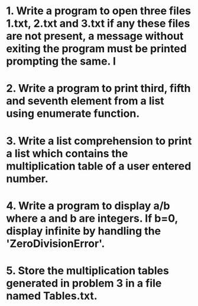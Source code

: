 # 1. Write a program to open three files 1.txt, 2.txt and 3.txt if any these files are not present, a message without exiting the program must be printed prompting the same. I
# 2. Write a program to print third, fifth and seventh element from a list using enumerate function.
# 3. Write a list comprehension to print a list which contains the multiplication table of a user entered number.
# 4. Write a program to display a/b where a and b are integers. If b=0, display infinite by handling the 'ZeroDivisionError'.
# 5. Store the multiplication tables generated in problem 3 in a file named Tables.txt.